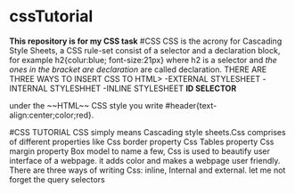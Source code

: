 # cssTutorial
**This repository is for my CSS task**
#CSS
CSS is the acrony for Cascading Style Sheets, a CSS rule-set consist of a selector
 and a declaration block, for example h2{colur:blue; font-size:21px} where h2 is a selector
and *the ones in the bracket are declaration* are called declaration.
THERE ARE THREE WAYS TO INSERT CSS TO HTML>
-EXTERNAL STYLESHEET
-INTERNAL STYLESHHET
-INLINE STYLESHEET
**ID SELECTOR**
<div id="header"> under the ~~HTML~~ CSS style you write 
#header{text-align:center;color;red}.

<!-- This is my first github task -->
#CSS TUTORIAL
CSS simply means Cascading style sheets.Css comprises of different properties like
Css border property
Css Tables property
Css margin property
Box model to name a few, Css is used to beautify user interface of a webpage. it adds color and makes a webpage 
user friendly.
There are three ways of writing Css: inline, Internal and external.
let me not forget the query selectors

